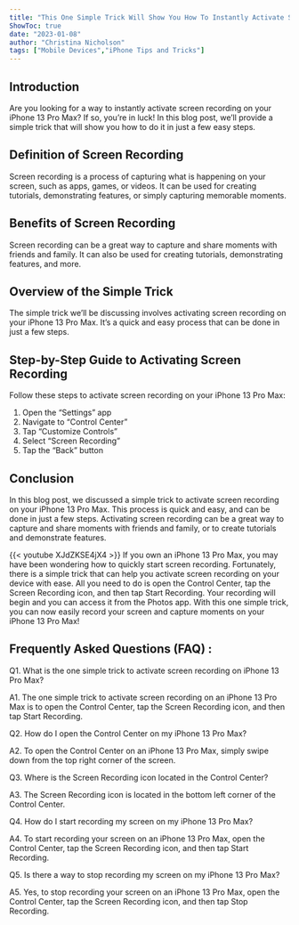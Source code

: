 ```yaml
---
title: "This One Simple Trick Will Show You How To Instantly Activate Screen Recording On Your iPhone 13 Pro Max!"
ShowToc: true 
date: "2023-01-08"
author: "Christina Nicholson" 
tags: ["Mobile Devices","iPhone Tips and Tricks"]
---
```

## Introduction
Are you looking for a way to instantly activate screen recording on your iPhone 13 Pro Max? If so, you’re in luck! In this blog post, we’ll provide a simple trick that will show you how to do it in just a few easy steps.

## Definition of Screen Recording
Screen recording is a process of capturing what is happening on your screen, such as apps, games, or videos. It can be used for creating tutorials, demonstrating features, or simply capturing memorable moments.

## Benefits of Screen Recording
Screen recording can be a great way to capture and share moments with friends and family. It can also be used for creating tutorials, demonstrating features, and more.

## Overview of the Simple Trick
The simple trick we’ll be discussing involves activating screen recording on your iPhone 13 Pro Max. It’s a quick and easy process that can be done in just a few steps.

## Step-by-Step Guide to Activating Screen Recording 
Follow these steps to activate screen recording on your iPhone 13 Pro Max:

1. Open the “Settings” app
2. Navigate to “Control Center”
3. Tap “Customize Controls”
4. Select “Screen Recording”
5. Tap the “Back” button

## Conclusion 
In this blog post, we discussed a simple trick to activate screen recording on your iPhone 13 Pro Max. This process is quick and easy, and can be done in just a few steps. Activating screen recording can be a great way to capture and share moments with friends and family, or to create tutorials and demonstrate features.

{{< youtube XJdZKSE4jX4 >}} 
If you own an iPhone 13 Pro Max, you may have been wondering how to quickly start screen recording. Fortunately, there is a simple trick that can help you activate screen recording on your device with ease. All you need to do is open the Control Center, tap the Screen Recording icon, and then tap Start Recording. Your recording will begin and you can access it from the Photos app. With this one simple trick, you can now easily record your screen and capture moments on your iPhone 13 Pro Max!

## Frequently Asked Questions (FAQ) :
Q1. What is the one simple trick to activate screen recording on iPhone 13 Pro Max?

A1. The one simple trick to activate screen recording on an iPhone 13 Pro Max is to open the Control Center, tap the Screen Recording icon, and then tap Start Recording.

Q2. How do I open the Control Center on my iPhone 13 Pro Max?

A2. To open the Control Center on an iPhone 13 Pro Max, simply swipe down from the top right corner of the screen.

Q3. Where is the Screen Recording icon located in the Control Center?

A3. The Screen Recording icon is located in the bottom left corner of the Control Center.

Q4. How do I start recording my screen on my iPhone 13 Pro Max?

A4. To start recording your screen on an iPhone 13 Pro Max, open the Control Center, tap the Screen Recording icon, and then tap Start Recording.

Q5. Is there a way to stop recording my screen on my iPhone 13 Pro Max?

A5. Yes, to stop recording your screen on an iPhone 13 Pro Max, open the Control Center, tap the Screen Recording icon, and then tap Stop Recording.


